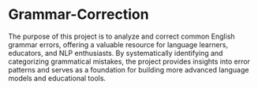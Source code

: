 # Grammar-Correction
The purpose of this project is to analyze and correct common English grammar errors, offering a valuable resource for language learners, educators, and NLP enthusiasts. By systematically identifying and categorizing grammatical mistakes, the project provides insights into error patterns and serves as a foundation for building more advanced language models and educational tools.
